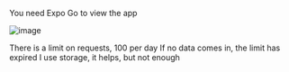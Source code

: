 You need Expo Go to view the app

![image](https://github.com/user-attachments/assets/566a260a-d914-4adc-8883-cd03806ac0d7)

There is a limit on requests, 100 per day
If no data comes in, the limit has expired
I use storage, it helps, but not enough

